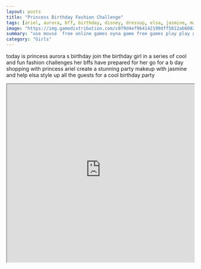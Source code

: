 ```yaml
---
layout: posts
title: "Princess Birthday Fashion Challenge"
tags: [ariel, aurora, bff, birthday, disney, dressup, elsa, jasmine, makeup, party, princess, free, online, games, oyna, game, free, games, play, play, games]
image: "https://img.gamedistribution.com/c079d4ef964142199dff5812ab6082d8.jpg"
summary: "use mouse  free online games oyna game free games play play games"
category: "Girls"
---
```


today is princess aurora s birthday join the birthday girl in a series of cool and fun fashion challenges her bffs have prepared for her go for a b day shopping with princess ariel create a stunning party makeup with jasmine and help elsa style up all the guests for a cool birthday party

<iframe width="100%" height="480px;" src="https://html5.gamedistribution.com/c079d4ef964142199dff5812ab6082d8/"></iframe>